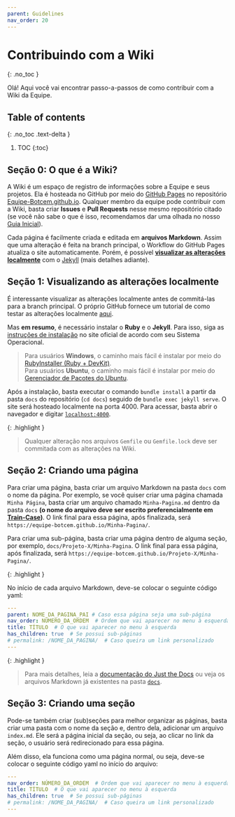 ```yaml
---
parent: Guidelines
nav_order: 20
---
```

# Contribuindo com a Wiki
{: .no_toc }

Olá! Aqui você vai encontrar passo-a-passos de como contribuir com a Wiki da Equipe.

## Table of contents
{: .no_toc .text-delta }

1. TOC
{:toc}

## Seção 0: O que é a Wiki?

A Wiki é um espaço de registro de informações sobre a Equipe e seus projetos. Ela é hosteada no GitHub por meio do [GitHub Pages](https://pages.github.com/) no repositório [Equipe-Botcem.github.io](https://github.com/Equipe-Botcem/Equipe-Botcem.github.io). Qualquer membro da equipe pode contribuir com a Wiki, basta criar **Issues** e **Pull Requests** nesse mesmo repositório citado (se você não sabe o que é isso, recomendamos dar uma olhada no nosso [Guia Inicial](./Getting-Started.md)).

Cada página é facilmente criada e editada em **arquivos Markdown**. Assim que uma alteração é feita na branch principal, o Workflow do GitHub Pages atualiza o site automaticamente. Porém, é possível [**visualizar as alterações localmente**](#seção-1-visualizando-as-alterações-localmente) com o [Jekyll](https://jekyllrb.com/) (mais detalhes adiante).

## Seção 1: Visualizando as alterações localmente

É interessante visualizar as alterações localmente antes de commitá-las para a branch principal. O próprio GitHub fornece um tutorial de como testar as alterações localmente [aqui](https://docs.github.com/en/pages/setting-up-a-github-pages-site-with-jekyll/testing-your-github-pages-site-locally-with-jekyll).

Mas **em resumo**, é necessário instalar o **Ruby** e o **Jekyll**. Para isso, siga as [instruções de instalação](https://jekyllrb.com/docs/installation/) no site oficial de acordo com seu Sistema Operacional.

> Para usuários **Windows**, o caminho mais fácil é instalar por meio do [RubyInstaller (Ruby + DevKit)](https://rubyinstaller.org/downloads/).\
> Para usuários **Ubuntu**, o caminho mais fácil é instalar por meio do [Gerenciador de Pacotes do Ubuntu](https://jekyllrb.com/docs/installation/ubuntu/).

Após a instalação, basta executar o comando `bundle install` a partir da pasta `docs` do repositório (`cd docs`) seguido de `bundle exec jekyll serve`. O site será hosteado localmente na porta 4000. Para acessar, basta abrir o navegador e digitar [`localhost:4000`](http://localhost:4000).

{: .highlight }
> Qualquer alteração nos arquivos `Gemfile` ou `Gemfile.lock` deve ser commitada com as alterações na Wiki.

## Seção 2: Criando uma página

Para criar uma página, basta criar um arquivo Markdown na pasta `docs` com o nome da página. Por exemplo, se você quiser criar uma página chamada `Minha Página`, basta criar um arquivo chamado `Minha-Pagina.md` dentro da pasta `docs` **(o nome do arquivo deve ser escrito preferencialmente em [<nobr>Train-Case</nobr>](https://en.wikipedia.org/wiki/Naming_convention_(programming)#Examples_of_multiple-word_identifier_formats))**. O link final para essa página, após finalizada, será `https://equipe-botcem.github.io/Minha-Pagina/`.

Para criar uma sub-página, basta criar uma página dentro de alguma seção, por exemplo, `docs/Projeto-X/Minha-Pagina`. O link final para essa página, após finalizada, será `https://equipe-botcem.github.io/Projeto-X/Minha-Pagina/`.

{: .highlight }

No início de cada arquivo Markdown, deve-se colocar o seguinte código yaml:

```yaml
---
parent: NOME_DA_PAGINA_PAI # Caso essa página seja uma sub-página 
nav_order: NÚMERO_DA_ORDEM  # Ordem que vai aparecer no menu à esquerda
title: TÍTULO  # O que vai aparecer no menu à esquerda
has_children: true  # Se possui sub-páginas
# permalink: /NOME_DA_PAGINA/  # Caso queira um link personalizado
---
```

{: .highlight }
> Para mais detalhes, leia a [documentação do Just the Docs](https://just-the-docs.github.io/just-the-docs/docs/navigation-structure/) ou veja os arquivos Markdown já existentes na pasta [`docs`](https://github.com/Equipe-Botcem/Equipe-Botcem.github.io/tree/main/docs).

## Seção 3: Criando uma seção

Pode-se também criar (sub)seções para melhor organizar as páginas, basta criar uma pasta com o nome da seção e, dentro dela, adicionar um arquivo `index.md`. Ele será a página inicial da seção, ou seja, ao clicar no link da seção, o usuário será redirecionado para essa página.

Além disso, ela funciona como uma página normal, ou seja, deve-se colocar o seguinte código yaml no início do arquivo:

```yaml
---
nav_order: NÚMERO_DA_ORDEM  # Ordem que vai aparecer no menu à esquerda
title: TÍTULO  # O que vai aparecer no menu à esquerda
has_children: true  # Se possui sub-páginas
# permalink: /NOME_DA_PAGINA/  # Caso queira um link personalizado
---
```
